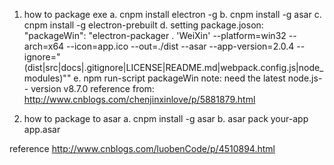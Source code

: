 1. how to package exe
 a. cnpm install electron -g
 b. cnpm install -g asar
 c. cnpm install -g electron-prebuilt
 d. setting package.joson:  "packageWin": "electron-packager . 'WeiXin' --platform=win32 --arch=x64 --icon=app.ico --out=./dist --asar --app-version=2.0.4 --ignore=\"(dist|src|docs|.gitignore|LICENSE|README.md|webpack.config.js|node_modules)\""
 e. npm run-script packageWin
note: need the latest node.js-- version v8.7.0
 reference from:
 http://www.cnblogs.com/chenjinxinlove/p/5881879.html

2. how to package to asar
 a. cnpm install -g asar
 b. asar pack your-app app.asar

 reference http://www.cnblogs.com/luobenCode/p/4510894.html


